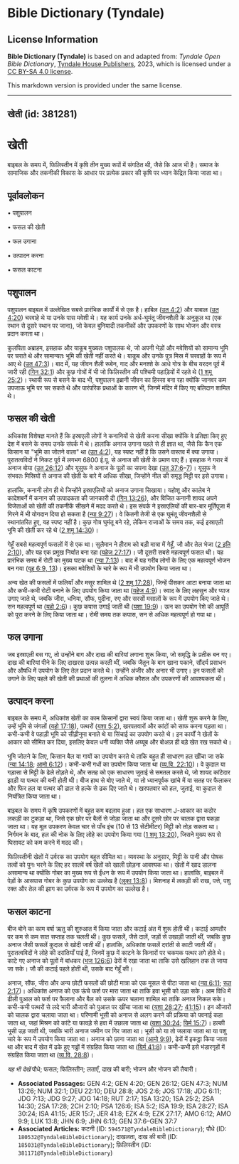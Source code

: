 # Bible Dictionary (Tyndale)

## License Information

**Bible Dictionary (Tyndale)** is based on and adapted from: _Tyndale Open Bible Dictionary_, [Tyndale House Publishers](https://tyndaleopenresources.com/), 2023, which is licensed under a [CC BY-SA 4.0 license](https://creativecommons.org/licenses/by-sa/4.0/legalcode.en).

This markdown version is provided under the same license.



--------------------------------

## खेती (id: 381281)

खेती
====

बाइबल के समय में, फिलिस्तीन में कृषि तीन मुख्य रूपों में संगठित थी, जैसे कि आज भी है। समाज के सामाजिक और तकनीकी विकास के आधार पर प्रत्येक प्रकार की कृषि पर ध्यान केंद्रित किया जाता था।

पूर्वावलोकन
-----------

• पशुपालन

• फसल की खेती

• फल उगाना

• उत्पादन करना

• फसल काटना

पशुपालन
-------

पशुपालन बाइबल में उल्लेखित सबसे प्रारंभिक कार्यों में से एक है। हाबिल ([उत 4:2](https://ref.ly/Gen4:2)) और याबाल ([उत 4:20](https://ref.ly/Gen4:20)) चरवाहे थे या उनके पास मवेशी थे। यह कार्य उनके अर्ध\-घुमंतू जीवनशैली के अनुकूल था (एक स्थान से दूसरे स्थान पर जाना), जो केवल बुनियादी तकनीकों और उपकरणों के साथ भोजन और वस्त्र प्रदान करता था।

कुलपिता अब्राहम, इसहाक और याकूब मुख्यतः पशुपालक थे, जो अपनी भेड़ों और मवेशियों को सामान्य भूमि पर चराते थे और सामान्यतः भूमि की खेती नहीं करते थे। याकूब और उनके पुत्र मिस्र में चरवाहों के रूप में आए थे ([उत 47:3](https://ref.ly/Gen47:3))। बाद में, यह जीवन शैली रूबेन, गाद और मनश्शे के आधे गोत्र के बीच यरदन पूर्व में जारी रही ([गिन 32:1](https://ref.ly/Num32:1)) और कुछ गोत्रों में भी जो फिलिस्तीन की पश्चिमी पहाड़ियों में रहते थे ([1 शमू 25:2](https://ref.ly/1Sam25:2))। स्थायी रूप से बसने के बाद भी, पशुपालन इब्रानी जीवन का हिस्सा बना रहा क्योंकि जानवर कम उपजाऊ भूमि पर चर सकते थे और पारंपरिक प्रथाओं के कारण भी, जिनमें मंदिर में किए गए बलिदान शामिल थे।

फसल की खेती
-----------

अधिकांश विशेषज्ञ मानते हैं कि इस्राएली लोगों ने कनानियों से खेती करना सीखा क्योंकि वे प्रतिज्ञा किए हुए देश में बसने के समय उनके संपर्क में थे। हालांकि अनाज उगाना पहले से ही ज्ञात था, जैसे कि कैन एक किसान या "भूमि का जोतने वाला" था ([उत 4:2](https://ref.ly/Gen4:2)), यह स्पष्ट नहीं है कि उसने वास्तव में क्या उगाया। पुरातत्वविदों ने निकट पूर्व में लगभग 6800 ई.पू. से अनाज की खेती के प्रमाण पाए हैं। इसहाक ने गरार में अनाज बोया ([उत 26:12](https://ref.ly/Gen26:12)) और यूसुफ ने अनाज के पूलों का सपना देखा ([उत 37:6](https://ref.ly/Gen37:6-Gen37:7)–[7](https://ref.ly/Gen37:6-Gen37:7))। यूसुफ ने संभवतः मिस्रियों से अनाज की खेती के बारे में अधिक सीखा, जिन्होंने नील की समृद्ध मिट्टी पर इसे उगाया।

हालांकि, कनानी लोग ही थे जिन्होंने इस्राएलियों को अनाज उगाना सिखाया। यहोशू और कालेब ने कादेशबर्ने में कनान की उत्पादकता की जानकारी दी ([गिन 13:26](https://ref.ly/Num13:26)), और विजित कनानी शायद अपने विजेताओं को खेती की तकनीकें सीखने में मदद करते थे। इस संपर्क ने इस्राएलियों की बार\-बार मूर्तिपूजा में गिरने में भी योगदान दिया हो सकता है ([न्या 9:27](https://ref.ly/Judg9:27))। वे कितनी तेजी से एक घुमंतू जीवनशैली से स्थानांतरित हुए, यह स्पष्ट नहीं है। कुछ गोत्र घुमंतू बने रहे, लेकिन राजाओं के समय तक, कई इस्राएली भूमि की खेती कर रहे थे ([2 शमू 14:30](https://ref.ly/2Sam14:30))।

गेहूँ सबसे महत्वपूर्ण फसलों में से एक था। सुलैमान ने हीराम को बड़ी मात्रा में गेहूँ, जौ और तेल भेजा ([2 इति 2:10](https://ref.ly/2Chr2:10)), और यह एक प्रमुख निर्यात बना रहा ([यहेज 27:17](https://ref.ly/Ezek27:17))। जौ दूसरी सबसे महत्वपूर्ण फसल थी। यह प्रारंभिक समय में रोटी का मुख्य घटक था ([न्या 7:13](https://ref.ly/Judg7:13))। बाद में यह गरीब लोगों के लिए एक महत्वपूर्ण भोजन बन गया ([यूह 6:9, 13](https://ref.ly/John6:9,John6:13))। इसका मवेशियों के चारे के रूप में भी उपयोग किया जाता था।

अन्य खेत की फसलों में फलियाँ और मसूर शामिल थे ([2 शमू 17:28](https://ref.ly/2Sam17:28)), जिन्हें पीसकर आटा बनाया जाता था और कभी\-कभी रोटी बनाने के लिए उपयोग किया जाता था ([यहेज 4:9](https://ref.ly/Ezek4:9))। स्वाद के लिए लहसुन और प्याज उगाए जाते थे, जबकि जीरा, धनिया, सौंफ, पुदीना, रुए और सरसों मसालों के रूप में उपयोग किए जाते थे। सन महत्वपूर्ण था ([यहो 2:6](https://ref.ly/Josh2:6))। कुछ कपास उगाई जाती थी ([यशा 19:9](https://ref.ly/Isa19:9))। ऊन का उपयोग रेशे की आपूर्ति को पूरा करने के लिए किया जाता था। रोमी समय तक कपास, सन से अधिक महत्वपूर्ण हो गया था।

फल उगाना
--------

जब इस्राएली बस गए, तो उन्होंने बाग और दाख की बारियां लगाना शुरू किया, जो समृद्धि के प्रतीक बन गए। दाख की बारियां पीने के लिए दाखरस उत्पन्न करती थीं, जबकि जैतून के बाग खाना पकाने, सौंदर्य प्रसाधन और औषधि में उपयोग के लिए तेल प्रदान करते थे। उन्होंने अंजीर और अनार भी उगाए। इन फसलों को उगाने के लिए पहले की खेती की प्रथाओं की तुलना में अधिक कौशल और उपकरणों की आवश्यकता थी।

उत्पादन करना
------------

बाइबल के समय में, अधिकांश खेती का काम किसानों द्वारा स्वयं किया जाता था। खेती शुरू करने के लिए, उन्हें भूमि से जंगलों ([यहो 17:18](https://ref.ly/Josh17:18)), पत्थरों ([यशा 5:2](https://ref.ly/Isa5:2)), खरपतवारों और कांटों को साफ करना पड़ता था। कभी\-कभी वे पहाड़ी भूमि को सीढ़ीनुमा बनाते थे या सिंचाई का उपयोग करते थे। इन कार्यों ने खेतों के आकार को सीमित कर दिया, इसलिए केवल धनी व्यक्ति जैसे अय्यूब और बोअज़ ही बड़े खेत रख सकते थे।

भूमि जोतने के लिए, किसान बैल या गायों का उपयोग करते थे ताकि बहुत ही साधारण हल खींचा जा सके ([न्या 14:18](https://ref.ly/Judg14:18); [आमो 6:12](https://ref.ly/Amos6:12))। कभी\-कभी गधों का उपयोग किया जाता था ([व्य.वि. 22:10](https://ref.ly/Deut22:10))। वे कुदाल या गड़ासा से मिट्टी के ढेले तोड़ते थे, और सतह को एक साधारण जुताई से समतल करते थे, जो शायद कांटेदार झाड़ी या पत्थर की बनी होती थी। बीज हाथ से बोए जाते थे, या तो ध्यानपूर्वक खांचे में या सतह पर फैलाकर और फिर हल या पत्थर की ढाल से हल्के से ढक दिए जाते थे। खरपतवार को हल, जुताई, या कुदाल से नियंत्रित किया जाता था।

बाइबल के समय में कृषि उपकरणों में बहुत कम बदलाव हुआ। हल एक साधारण J\-आकार का कठोर लकड़ी का टुकड़ा था, जिसे एक छोर पर बैलों से जोड़ा जाता था और दूसरे छोर पर चालक द्वारा पकड़ा जाता था। यह मूल उपकरण केवल चार से पाँच इंच (10 से 13 सेंटीमीटर) मिट्टी को तोड़ सकता था। निर्गमन के बाद, हल की नोक के लिए लोहे का उपयोग किया गया ([1 शमू 13:20](https://ref.ly/1Sam13:20)), जिसने मुख्य रूप से घिसावट को कम करने में मदद की।

फिलिस्तीनी खेतों में उर्वरक का उपयोग बहुत सीमित था। व्यवस्था के अनुसार, मिट्टी के पानी और पोषक तत्वों को पुनः भरने के लिए हर सातवें वर्ष खेतों को खाली छोड़ना आवश्यक था। खेतों में खाद डालना असामान्य था क्योंकि गोबर का मुख्य रूप से ईंधन के रूप में उपयोग किया जाता था। हालांकि, बाइबल में पेड़ों के आसपास गोबर के कुछ उपयोग का उल्लेख है ([लूका 13:8](https://ref.ly/Luke13:8))। मिशनाह में लकड़ी की राख, पत्ते, पशु रक्त और तेल की झाग का उर्वरक के रूप में उपयोग का उल्लेख है।

फसल काटना
---------

बीज बोने का काम वर्षा ऋतु की शुरुआत में किया जाता और कटाई अंत में शुरू होती थी। कटाई आमतौर पर कम से कम सात सप्ताह तक चलती थी। कुछ फसलें, जैसे दालें, जड़ों से उखाड़ी जाती थीं, जबकि कुछ अनाज जैसी फसलें कुदाल से खोदी जाती थीं। हालांकि, अधिकांश फसलें दरांती से काटी जाती थीं। पुरातत्वविदों ने लोहे की दरांतियाँ पाई हैं, जिनमें कुछ में काटने के किनारों पर चकमक पत्थर लगे होते थे। काटे गए अनाज को पूलों में बांधकर ([भज 126:6](https://ref.ly/Ps126:6)) ढेरों में रखा जाता था ताकि उसे खलिहान तक ले जाया जा सके। जौ की कटाई पहले होती थी, उसके बाद गेहूँ की।

अनाज, सौंफ, जीरा और अन्य छोटी फसलों की छोटी मात्रा को एक मूसल से पीटा जाता था ([न्या 6:11](https://ref.ly/Judg6:11); [रूत 2:17](https://ref.ly/Ruth2:17))। अधिकांश अनाज को एक ऊंचे फर्श पर मारा जाता था ताकि हवा भूसी को उड़ा सके। आम विधि में ढीली पुआल को फर्श पर फैलाना और बैल को उसके ऊपर चलाना शामिल था ताकि अनाज निकल सके। कभी\-कभी पत्थरों से लदे भारी औजारों को पुआल पर खींचा जाता था ([यशा 28:27](https://ref.ly/Isa28:27); [41:15](https://ref.ly/Isa41:15))। इन औजारों को चालक द्वारा चलाया जाता था। परिणामी भूसी को अनाज से अलग करने की प्रक्रिया को पवनाई कहा जाता था, जहां मिश्रण को कांटे या फावड़े से हवा में उछाला जाता था ([यशा 30:24](https://ref.ly/Isa30:24); [यिर्म 15:7](https://ref.ly/Jer15:7))। हल्की भूसी उड़ जाती थी, जबकि भारी अनाज जमीन पर गिर जाता था। भूसी को या तो जलाया जाता था या पशु चारे के रूप में उपयोग किया जाता था। अनाज को छाना जाता था ([आमो 9:9](https://ref.ly/Amos9:9)), ढेरों में इकट्ठा किया जाता था और बाद में खेत में ढके हुए गड्ढों में संग्रहित किया जाता था ([यिर्म 41:8](https://ref.ly/Jer41:8))। कभी\-कभी इसे भंडारगृहों में संग्रहित किया जाता था ([व्य.वि. 28:8](https://ref.ly/Deut28:8))।

*यह भी देखें* पौधे; फसल; फिलिस्तीन; लताएँ, दाख की बारी; भोजन और भोजन की तैयारी।

* **Associated Passages:** GEN 4:2; GEN 4:20; GEN 26:12; GEN 47:3; NUM 13:26; NUM 32:1; DEU 22:10; DEU 28:8; JOS 2:6; JOS 17:18; JDG 6:11; JDG 7:13; JDG 9:27; JDG 14:18; RUT 2:17; 1SA 13:20; 1SA 25:2; 2SA 14:30; 2SA 17:28; 2CH 2:10; PSA 126:6; ISA 5:2; ISA 19:9; ISA 28:27; ISA 30:24; ISA 41:15; JER 15:7; JER 41:8; EZK 4:9; EZK 27:17; AMO 6:12; AMO 9:9; LUK 13:8; JHN 6:9; JHN 6:13; GEN 37:6–GEN 37:7
* **Associated Articles:** कटनी (ID: `594571@TyndaleBibleDictionary`); पौधे (ID: `180532@TyndaleBibleDictionary`); दाखलता, दाख की बारी  (ID: `185031@TyndaleBibleDictionary`); फ़िलिस्तीन (ID: `381171@TyndaleBibleDictionary`)

